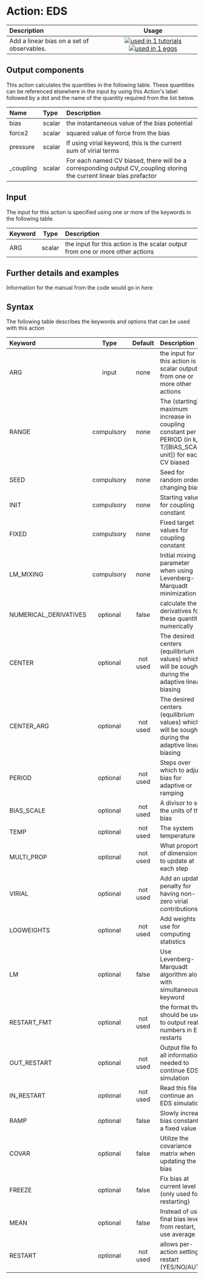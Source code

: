 # Action: EDS

| Description    | Usage |
|:--------|:--------:|
| Add a linear bias on a set of observables. | [![used in 1 tutorials](https://img.shields.io/badge/tutorials-1-green.svg)](https://www.plumed-tutorials.org/browse.html?search=EDS)[![used in 1 eggs](https://img.shields.io/badge/nest-1-green.svg)](https://www.plumed-nest.org/browse.html?search=EDS) | 

## Output components

This action calculates the quantities in the following table.  These quantities can be referenced elsewhere in the input by using this Action's label followed by a dot and the name of the quantity required from the list below.

| Name | Type | Description |
|:-------|:-----|:-------|
| bias | scalar | the instantaneous value of the bias potential | 
| force2 | scalar | squared value of force from the bias | 
| pressure | scalar | If using virial keyword, this is the current sum of virial terms | 
| _coupling | scalar | For each named CV biased, there will be a corresponding output CV_coupling storing the current linear bias prefactor | 


## Input

The input for this action is specified using one or more of the keywords in the following table.

| Keyword |  Type | Description |
|:--------|:------:|:-----------|
| ARG | scalar | the input for this action is the scalar output from one or more other actions |


## Further details and examples 
Information for the manual from the code would go in here 
## Syntax 
The following table describes the keywords and options that can be used with this action 

| Keyword | Type | Default | Description |
|:-------|:----:|:-------:|:-----------|
| ARG | input | none | the input for this action is the scalar output from one or more other actions |
| RANGE | compulsory | none |  The (starting) maximum increase in coupling constant per PERIOD (in k_B T/[BIAS_SCALE unit]) for each CV biased |
| SEED | compulsory | none |  Seed for random order of changing bias |
| INIT | compulsory | none |  Starting value for coupling constant |
| FIXED | compulsory | none |  Fixed target values for coupling constant |
| LM_MIXING | compulsory | none |  Initial mixing parameter when using Levenberg-Marquadt minimization |
| NUMERICAL_DERIVATIVES | optional | false |  calculate the derivatives for these quantities numerically |
| CENTER | optional | not used | The desired centers (equilibrium values) which will be sought during the adaptive linear biasing |
| CENTER_ARG | optional | not used | The desired centers (equilibrium values) which will be sought during the adaptive linear biasing |
| PERIOD | optional | not used | Steps over which to adjust bias for adaptive or ramping |
| BIAS_SCALE | optional | not used | A divisor to set the units of the bias |
| TEMP | optional | not used | The system temperature |
| MULTI_PROP | optional | not used | What proportion of dimensions to update at each step |
| VIRIAL | optional | not used | Add an update penalty for having non-zero virial contributions |
| LOGWEIGHTS | optional | not used | Add weights to use for computing statistics |
| LM | optional | false |  Use Levenberg-Marquadt algorithm along with simultaneous keyword |
| RESTART_FMT | optional | not used | the format that should be used to output real numbers in EDS restarts |
| OUT_RESTART | optional | not used | Output file for all information needed to continue EDS simulation |
| IN_RESTART | optional | not used | Read this file to continue an EDS simulation |
| RAMP | optional | false |  Slowly increase bias constant to a fixed value |
| COVAR | optional | false |  Utilize the covariance matrix when updating the bias |
| FREEZE | optional | false |  Fix bias at current level (only used for restarting) |
| MEAN | optional | false |  Instead of using final bias level from restart, use average |
| RESTART | optional | not used | allows per-action setting of restart (YES/NO/AUTO) |
